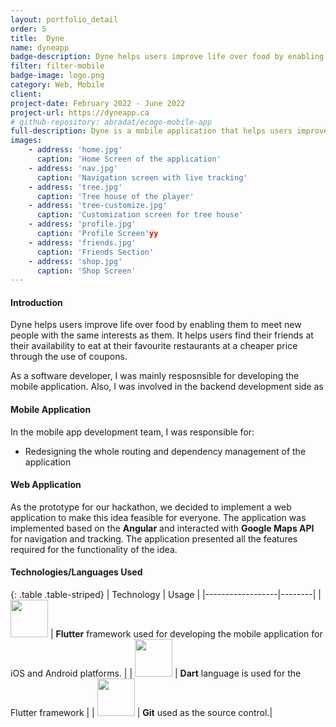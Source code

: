 ```yaml
---
layout: portfolio_detail
order: 5
title:  Dyne
name: dyneapp
badge-description: Dyne helps users improve life over food by enabling them to meet new people with the same interests as them.
filter: filter-mobile
badge-image: logo.png
category: Web, Mobile
client: 
project-date: February 2022 - June 2022
project-url: https://dyneapp.ca
# github-repository: abradat/ecogo-mobile-app
full-description: Dyne is a mobile application that helps users improve life over food by enabling them to meet new people with the same interests as them.
images:
    - address: 'home.jpg'
      caption: 'Home Screen of the application'
    - address: 'nav.jpg'
      caption: 'Navigation screen with live tracking'
    - address: 'tree.jpg'
      caption: 'Tree house of the player'
    - address: 'tree-customize.jpg'
      caption: 'Customization screen for tree house'
    - address: 'profile.jpg'
      caption: 'Profile Screen'yy
    - address: 'friends.jpg'
      caption: 'Friends Section'
    - address: 'shop.jpg'
      caption: 'Shop Screen'
---
```

#### Introduction
Dyne helps users improve life over food by enabling them to meet new people with the same interests as them. It helps users find their friends at their availability to eat at their favourite restaurants at a cheaper price through the use of coupons.

As a software developer, I was mainly resposnsible for developing the mobile application. Also, I was involved in the backend development side as

#### Mobile Application
In the mobile app development team, I was responsible for:
- Redesigning the whole routing and dependency management of the application

#### Web Application
As the prototype for our hackathon, we decided to implement a web application to make this idea feasible for everyone. The application was implemented based on the **Angular** and interacted with **Google Maps API** for navigation and tracking. The application presented all the features required for the functionality of the idea.

#### Technologies/Languages Used

{: .table .table-striped}
| Technology | Usage |
|------------------|--------|
| <img src="{{'assets/img/portfolio/technologies/flutter.svg' | relative_url}}" width="60" height="60"> | **Flutter** framework used for developing the mobile application for iOS and Android platforms. |
| <img src="{{'assets/img/portfolio/technologies/dart.png' | relative_url}}" width="60" height="60"> | **Dart** language is used for the Flutter framework |
| <img src="{{'assets/img/portfolio/technologies/git.png' | relative_url}}" width="60" height="60"> | **Git** used as the source control.|